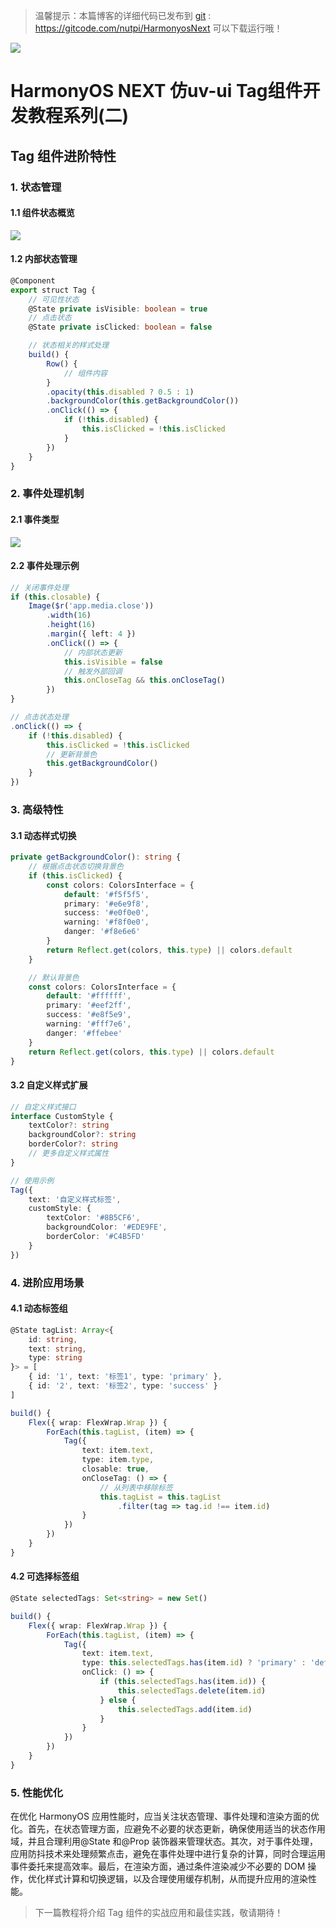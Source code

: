 > 温馨提示：本篇博客的详细代码已发布到 [git](https://gitcode.com/nutpi/HarmonyosNext) : https://gitcode.com/nutpi/HarmonyosNext 可以下载运行哦！


![](https://files.mdnice.com/user/47561/45adc2b4-868b-40e2-9ac9-d782d1517661.png)


 #  HarmonyOS NEXT 仿uv-ui Tag组件开发教程系列(二)

## Tag 组件进阶特性

### 1. 状态管理

#### 1.1 组件状态概览

![](https://files.mdnice.com/user/47561/bafccfa8-9fcd-444e-84f2-c1404a2355dd.png)

#### 1.2 内部状态管理

```typescript
@Component
export struct Tag {
    // 可见性状态
    @State private isVisible: boolean = true
    // 点击状态
    @State private isClicked: boolean = false

    // 状态相关的样式处理
    build() {
        Row() {
            // 组件内容
        }
        .opacity(this.disabled ? 0.5 : 1)
        .backgroundColor(this.getBackgroundColor())
        .onClick(() => {
            if (!this.disabled) {
                this.isClicked = !this.isClicked
            }
        })
    }
}
```

### 2. 事件处理机制

#### 2.1 事件类型

![](https://files.mdnice.com/user/47561/63926720-58d4-480a-9874-2b3cf099f3b8.jpg)

#### 2.2 事件处理示例

```typescript
// 关闭事件处理
if (this.closable) {
    Image($r('app.media.close'))
        .width(16)
        .height(16)
        .margin({ left: 4 })
        .onClick(() => {
            // 内部状态更新
            this.isVisible = false
            // 触发外部回调
            this.onCloseTag && this.onCloseTag()
        })
}

// 点击状态处理
.onClick(() => {
    if (!this.disabled) {
        this.isClicked = !this.isClicked
        // 更新背景色
        this.getBackgroundColor()
    }
})
```

### 3. 高级特性

#### 3.1 动态样式切换

```typescript
private getBackgroundColor(): string {
    // 根据点击状态切换背景色
    if (this.isClicked) {
        const colors: ColorsInterface = {
            default: '#f5f5f5',
            primary: '#e6e9f8',
            success: '#e0f0e0',
            warning: '#f8f0e0',
            danger: '#f8e6e6'
        }
        return Reflect.get(colors, this.type) || colors.default
    }

    // 默认背景色
    const colors: ColorsInterface = {
        default: '#ffffff',
        primary: '#eef2ff',
        success: '#e8f5e9',
        warning: '#fff7e6',
        danger: '#ffebee'
    }
    return Reflect.get(colors, this.type) || colors.default
}
```

#### 3.2 自定义样式扩展

```typescript
// 自定义样式接口
interface CustomStyle {
    textColor?: string
    backgroundColor?: string
    borderColor?: string
    // 更多自定义样式属性
}

// 使用示例
Tag({
    text: '自定义样式标签',
    customStyle: {
        textColor: '#8B5CF6',
        backgroundColor: '#EDE9FE',
        borderColor: '#C4B5FD'
    }
})
```

### 4. 进阶应用场景

#### 4.1 动态标签组

```typescript
@State tagList: Array<{
    id: string,
    text: string,
    type: string
}> = [
    { id: '1', text: '标签1', type: 'primary' },
    { id: '2', text: '标签2', type: 'success' }
]

build() {
    Flex({ wrap: FlexWrap.Wrap }) {
        ForEach(this.tagList, (item) => {
            Tag({
                text: item.text,
                type: item.type,
                closable: true,
                onCloseTag: () => {
                    // 从列表中移除标签
                    this.tagList = this.tagList
                        .filter(tag => tag.id !== item.id)
                }
            })
        })
    }
}
```

#### 4.2 可选择标签组

```typescript
@State selectedTags: Set<string> = new Set()

build() {
    Flex({ wrap: FlexWrap.Wrap }) {
        ForEach(this.tagList, (item) => {
            Tag({
                text: item.text,
                type: this.selectedTags.has(item.id) ? 'primary' : 'default',
                onClick: () => {
                    if (this.selectedTags.has(item.id)) {
                        this.selectedTags.delete(item.id)
                    } else {
                        this.selectedTags.add(item.id)
                    }
                }
            })
        })
    }
}
```

### 5. 性能优化

在优化 HarmonyOS 应用性能时，应当关注状态管理、事件处理和渲染方面的优化。首先，在状态管理方面，应避免不必要的状态更新，确保使用适当的状态作用域，并且合理利用@State 和@Prop 装饰器来管理状态。其次，对于事件处理，应用防抖技术来处理频繁点击，避免在事件处理中进行复杂的计算，同时合理运用事件委托来提高效率。最后，在渲染方面，通过条件渲染减少不必要的 DOM 操作，优化样式计算和切换逻辑，以及合理使用缓存机制，从而提升应用的渲染性能。

> 下一篇教程将介绍 Tag 组件的实战应用和最佳实践，敬请期待！
